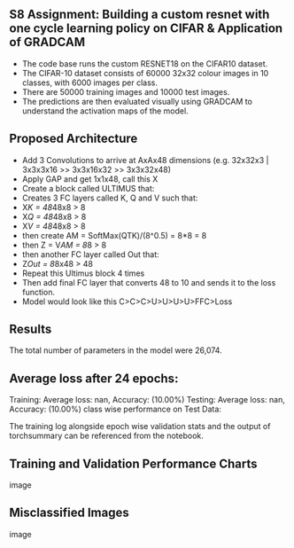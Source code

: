 ## S8 Assignment: Building a custom resnet with one cycle learning policy on CIFAR & Application of GRADCAM
- The code base runs the custom RESNET18 on the CIFAR10 dataset.
- The CIFAR-10 dataset consists of 60000 32x32 colour images in 10 classes, with 6000 images per class.
- There are 50000 training images and 10000 test images.
- The predictions are then evaluated visually using GRADCAM to understand the activation maps of the model.

## Proposed Architecture
- Add 3 Convolutions to arrive at AxAx48 dimensions (e.g. 32x32x3 | 3x3x3x16 >> 3x3x16x32 >> 3x3x32x48)
- Apply GAP and get 1x1x48, call this X
- Create a block called ULTIMUS that:
- Creates 3 FC layers called K, Q and V such that:
- X*K = 48*48x8 > 8
- X*Q = 48*48x8 > 8 
- X*V = 48*48x8 > 8 
- then create AM = SoftMax(QTK)/(8^0.5) = 8*8 = 8
- then Z = V*AM = 8*8 > 8
- then another FC layer called Out that:
- Z*Out = 8*8x48 > 48
- Repeat this Ultimus block 4 times
- Then add final FC layer that converts 48 to 10 and sends it to the loss function.
- Model would look like this C>C>C>U>U>U>U>FFC>Loss

## Results
The total number of parameters in the model were 26,074.

## Average loss after 24 epochs:

Training: Average loss: nan, Accuracy:  (10.00%)
Testing: Average loss: nan, Accuracy:  (10.00%)
class wise performance on Test Data:

The training log alongside epoch wise validation stats and the output of torchsummary can be referenced from the notebook.

## Training and Validation Performance Charts
image

## Misclassified Images
image
